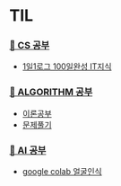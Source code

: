 # TIL
### [💾 CS 공부](CS)  
  - [1일1로그 100일완성 IT지식](CS/1일1로그%20100일완성%20IT지식)   

### [🥈 ALGORITHM 공부](ALGORITHM)
  - [이론공부](ALGORITHM/STUDY)
  - [문제풀기](ALGORITHM/CODINGTEST)
  
### [🤖 AI 공부](AI)  
  - [google colab 얼굴인식](AI/DL/Google%20Colab)
